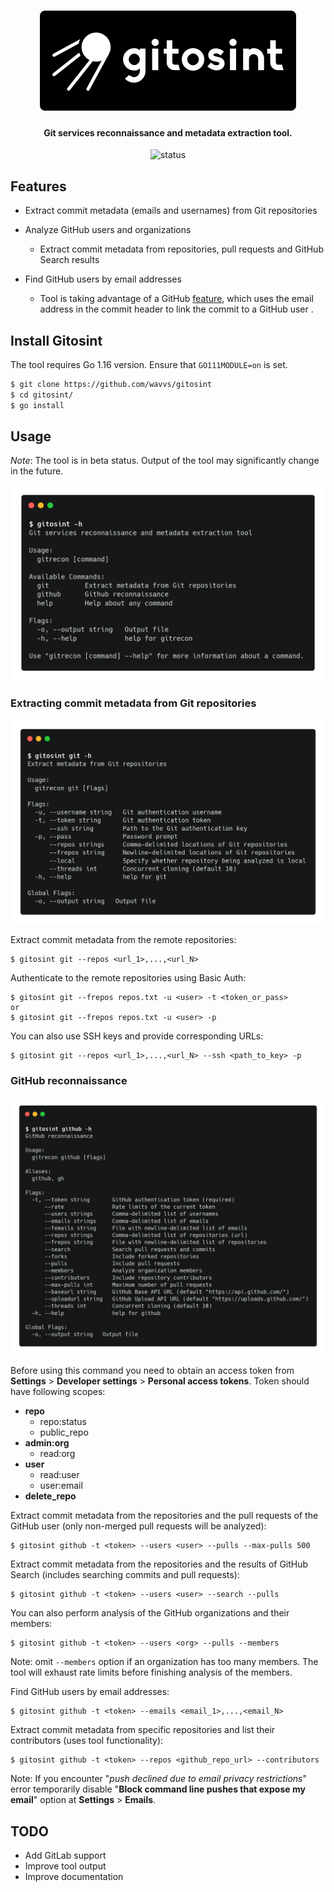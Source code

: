 <h1 align="center">
<img src="assets\README\logo.png">
</h1>
<h4 align="center">Git services reconnaissance and metadata extraction tool.</h4>

<p align="center">
<img src="https://img.shields.io/badge/status-beta-important" alt="status">
</p>

## Features

* Extract commit metadata (emails and usernames) from Git repositories
* Analyze GitHub users and organizations
  * Extract commit metadata from repositories, pull requests and GitHub Search results

* Find GitHub users by email addresses
  * Tool is taking advantage of a GitHub [feature](https://docs.github.com/en/github/committing-changes-to-your-project/troubleshooting-commits/why-are-my-commits-linked-to-the-wrong-user#commits-are-linked-to-another-user), which uses the email address in the commit header to link the commit to a GitHub user . 

## Install Gitosint

The tool requires Go 1.16 version. Ensure that `GO111MODULE=on` is set.

```bash
$ git clone https://github.com/wavvs/gitosint
$ cd gitosint/
$ go install
```

## Usage

*Note*: The tool is in beta status. Output of the tool may significantly change in the future.

![gitosint_help](assets/README/gitosint_help.png)

### Extracting commit metadata from Git repositories

![git-help](assets/README/git_help.png)

Extract commit metadata from the remote repositories:

```
$ gitosint git --repos <url_1>,...,<url_N>
```

Authenticate to the remote repositories using Basic Auth:

```
$ gitosint git --frepos repos.txt -u <user> -t <token_or_pass> 
or
$ gitosint git --frepos repos.txt -u <user> -p
```

You can also use SSH keys and provide corresponding URLs:

```
$ gitosint git --repos <url_1>,...,<url_N> --ssh <path_to_key> -p
```

### GitHub reconnaissance

![github-help](assets/README/github_help.png)

Before using this command you need to obtain an access token from **Settings** > **Developer settings** > **Personal access tokens**. Token should have following scopes:

- **repo**
  * repo:status
  * public_repo
- **admin:org**
  * read:org
- **user**
  * read:user
  * user:email
- **delete_repo**

Extract commit metadata from the repositories and the pull requests of the GitHub user (only non-merged pull requests will be analyzed): 

```
$ gitosint github -t <token> --users <user> --pulls --max-pulls 500
```

Extract commit metadata from the repositories and the results of GitHub Search (includes searching commits and pull requests):

```
$ gitosint github -t <token> --users <user> --search --pulls
```

You can also perform analysis of the GitHub organizations and their members:

```
$ gitosint github -t <token> --users <org> --pulls --members
```

Note: omit `--members` option if an organization has too many members. The tool will exhaust rate limits before finishing analysis of the members.

Find GitHub users by email addresses:

```
$ gitosint github -t <token> --emails <email_1>,...,<email_N>
```

Extract commit metadata from specific repositories and list their contributors (uses tool functionality):

```
$ gitosint github -t <token> --repos <github_repo_url> --contributors
```

Note: If you encounter "*push declined due to email privacy restrictions*" error temporarily disable "**Block command line pushes that expose my email**" option at **Settings** > **Emails**.

## TODO

* Add GitLab support
* Improve tool output
* Improve documentation
